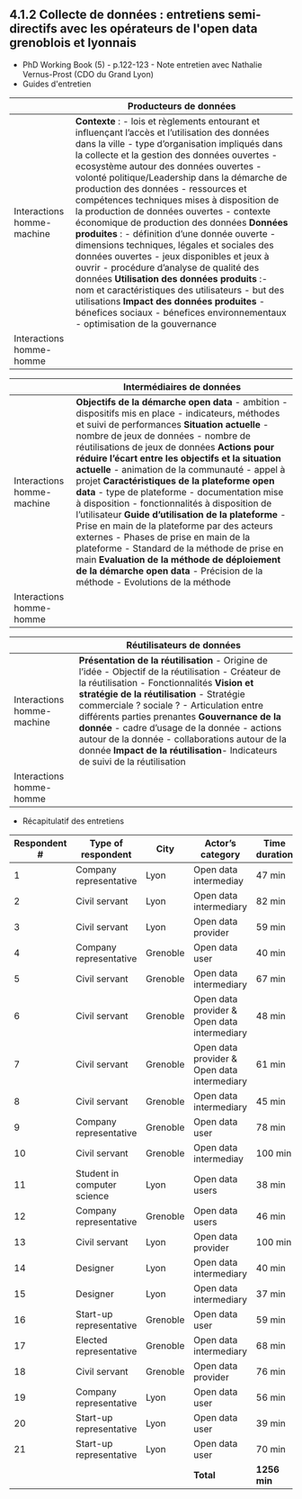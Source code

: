 ## 4.1.2 Collecte de données : entretiens semi-directifs avec les opérateurs de l'open data grenoblois et lyonnais
 
- PhD Working Book (5) - p.122-123 - Note entretien avec Nathalie Vernus-Prost (CDO du Grand Lyon)
- Guides d'entretien

|   | Producteurs de données   |
|---|---|
| Interactions homme-machine  | **Contexte** : - lois et règlements entourant et influençant l’accès et l’utilisation des données dans la ville - type d’organisation impliqués dans la collecte et la gestion des données ouvertes - ecosystème autour des données ouvertes  - volonté politique/Leadership dans la démarche de production des données  - ressources et compétences techniques mises à disposition de la production de données ouvertes - contexte économique de production des données **Données produites** : - définition d’une donnée ouverte - dimensions techniques, légales et sociales des données ouvertes - jeux disponibles et jeux à ouvrir - procédure d’analyse de qualité des données **Utilisation des données produits** :- nom et caractéristiques des utilisateurs - but des utilisations **Impact des données produites** - bénefices sociaux - bénefices environnementaux - optimisation de la gouvernance|
|Interactions homme-homme||

|   | Intermédiaires de données  |
|---|---|
|  Interactions homme-machine |**Objectifs de la démarche open data** - ambition - dispositifs mis en place - indicateurs, méthodes et suivi de performances **Situation actuelle** - nombre de jeux de données - nombre de réutilisations de jeux de données **Actions pour réduire l’écart entre les objectifs et la situation actuelle** - animation de la communauté - appel à projet **Caractéristiques de la plateforme open data** - type de plateforme - documentation mise à disposition - fonctionnalités à disposition de l’utilisateur **Guide d’utilisation de la plateforme** - Prise en main de la plateforme par des acteurs externes - Phases de prise en main de la plateforme - Standard de la méthode de prise en main **Evaluation de la méthode de déploiement de la démarche open data** - Précision de la méthode - Evolutions de la méthode |
|Interactions homme-homme||

|   | Réutilisateurs de données |
|---|---|
| Interactions homme-machine  | **Présentation de la réutilisation** - Origine de l’idée - Objectif de la réutilisation - Créateur de la réutilisation - Fonctionnalités **Vision et stratégie de la réutilisation** - Stratégie commerciale ? sociale ? - Articulation entre différents parties prenantes **Gouvernance de la donnée** - cadre d’usage de la donnée - actions autour de la donnée - collaborations autour de la donnée **Impact de la réutilisation**- Indicateurs de suivi de la réutilisation|
|Interactions homme-homme||


- Récapitulatif des entretiens

| Respondent # | Type of respondent          | City     | Actor’s category                            | Time duration |
| ------------ | --------------------------- | -------- | ------------------------------------------- | ------------- |
| 1            | Company representative      | Lyon     | Open data intermediay                       | 47 min        |
| 2            | Civil servant               | Lyon     | Open data intermediary                      | 82 min        |
| 3            | Civil servant               | Lyon     | Open data provider                          | 59 min        |
| 4            | Company representative      | Grenoble | Open data user                              | 40 min        |
| 5            | Civil servant               | Grenoble | Open data intermediary                      | 67 min        |
| 6            | Civil servant               | Grenoble | Open data provider & Open data intermediary | 48 min        |
| 7            | Civil servant               | Grenoble | Open data provider & Open data intermediary | 61 min        |
| 8            | Civil servant               | Grenoble | Open data intermediary                      | 45 min        |
| 9            | Company representative      | Grenoble | Open data user                              | 78 min        |
| 10           | Civil servant               | Grenoble | Open data intermediay                       | 100 min       |
| 11           | Student in computer science | Lyon     | Open data users                             | 38 min        |
| 12           | Company representative      | Grenoble | Open data users                             | 46 min        |
| 13           | Civil servant               | Lyon     | Open data provider                          | 100 min       |
| 14           | Designer                    | Lyon     | Open data intermediary                      | 40 min        |
| 15           | Designer                    | Lyon     | Open data intermediary                      | 37 min        |
| 16           | Start-up representative     | Grenoble | Open data user                              | 59 min        |
| 17           | Elected representative      | Grenoble | Open data intermediary                      | 68 min        |
| 18           | Civil servant               | Grenoble | Open data provider                          | 76 min        |
| 19           | Company representative      | Lyon     | Open data user                              | 56 min        |
| 20           | Start-up representative     | Lyon     | Open data user                              | 39 min        |
| 21           | Start-up representative     | Lyon     | Open data user                              | 70 min        |
|        |                             |          |  **Total**                                          |  **1256 min**|

